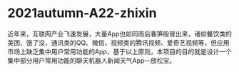 # 2021autumn-A22-zhixin
近年来，互联网产业飞速发展，大量App也如同雨后春笋般冒出来，诸如餐饮类的美团、饿了没，通讯类的QQ、微信，视频类的腾讯视频、爱奇艺视频等，但应用市场上缺乏集中用户常用功能的App，基于以上原则，本项目的目的就是设计一个集中部分用户常用功能的聊天机器人新闻天气App—放松宝。
